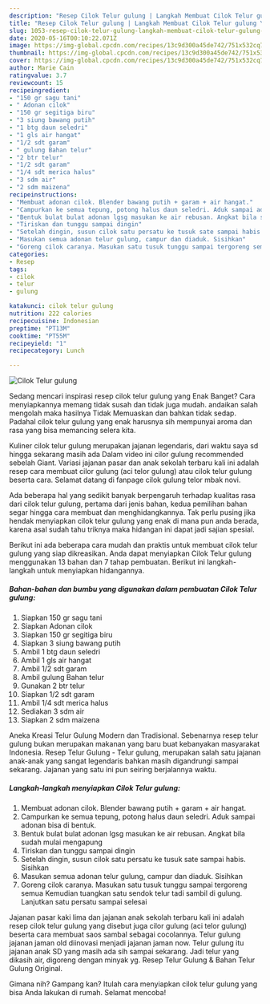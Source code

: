 ```yaml
---
description: "Resep Cilok Telur gulung | Langkah Membuat Cilok Telur gulung Yang Lezat Sekali"
title: "Resep Cilok Telur gulung | Langkah Membuat Cilok Telur gulung Yang Lezat Sekali"
slug: 1053-resep-cilok-telur-gulung-langkah-membuat-cilok-telur-gulung-yang-lezat-sekali
date: 2020-05-16T00:10:22.071Z
image: https://img-global.cpcdn.com/recipes/13c9d300a45de742/751x532cq70/cilok-telur-gulung-foto-resep-utama.jpg
thumbnail: https://img-global.cpcdn.com/recipes/13c9d300a45de742/751x532cq70/cilok-telur-gulung-foto-resep-utama.jpg
cover: https://img-global.cpcdn.com/recipes/13c9d300a45de742/751x532cq70/cilok-telur-gulung-foto-resep-utama.jpg
author: Marie Cain
ratingvalue: 3.7
reviewcount: 15
recipeingredient:
- "150 gr sagu tani"
- " Adonan cilok"
- "150 gr segitiga biru"
- "3 siung bawang putih"
- "1 btg daun seledri"
- "1 gls air hangat"
- "1/2 sdt garam"
- " gulung Bahan telur"
- "2 btr telur"
- "1/2 sdt garam"
- "1/4 sdt merica halus"
- "3 sdm air"
- "2 sdm maizena"
recipeinstructions:
- "Membuat adonan cilok. Blender bawang putih + garam + air hangat."
- "Campurkan ke semua tepung, potong halus daun seledri. Aduk sampai adonan bisa di bentuk."
- "Bentuk bulat bulat adonan lgsg masukan ke air rebusan. Angkat bila sudah mulai mengapung"
- "Tiriskan dan tunggu sampai dingin"
- "Setelah dingin, susun cilok satu persatu ke tusuk sate sampai habis. Sisihkan"
- "Masukan semua adonan telur gulung, campur dan diaduk. Sisihkan"
- "Goreng cilok caranya. Masukan satu tusuk tunggu sampai tergoreng semua Kemudian tuangkan satu sendok telur tadi sambil di gulung. Lanjutkan satu persatu sampai selesai"
categories:
- Resep
tags:
- cilok
- telur
- gulung

katakunci: cilok telur gulung 
nutrition: 222 calories
recipecuisine: Indonesian
preptime: "PT13M"
cooktime: "PT55M"
recipeyield: "1"
recipecategory: Lunch

---
```



![Cilok Telur gulung](https://img-global.cpcdn.com/recipes/13c9d300a45de742/751x532cq70/cilok-telur-gulung-foto-resep-utama.jpg)

Sedang mencari inspirasi resep cilok telur gulung yang Enak Banget? Cara menyiapkannya memang tidak susah dan tidak juga mudah. andaikan salah mengolah maka hasilnya Tidak Memuaskan dan bahkan tidak sedap. Padahal cilok telur gulung yang enak harusnya sih mempunyai aroma dan rasa yang bisa memancing selera kita.

Kuliner cilok telur gulung merupakan jajanan legendaris, dari waktu saya sd hingga sekarang masih ada Dalam video ini cilor gulung recommended sebelah Giant. Variasi jajanan pasar dan anak sekolah terbaru kali ini adalah resep cara membuat cilor gulung (aci telor gulung) atau cilok telur gulung beserta cara. Selamat datang di fanpage cilok gulung telor mbak novi.

Ada beberapa hal yang sedikit banyak berpengaruh terhadap kualitas rasa dari cilok telur gulung, pertama dari jenis bahan, kedua pemilihan bahan segar hingga cara membuat dan menghidangkannya. Tak perlu pusing jika hendak menyiapkan cilok telur gulung yang enak di mana pun anda berada, karena asal sudah tahu triknya maka hidangan ini dapat jadi sajian spesial.


Berikut ini ada beberapa cara mudah dan praktis untuk membuat cilok telur gulung yang siap dikreasikan. Anda dapat menyiapkan Cilok Telur gulung menggunakan 13 bahan dan 7 tahap pembuatan. Berikut ini langkah-langkah untuk menyiapkan hidangannya.

<!--inarticleads1-->

##### Bahan-bahan dan bumbu yang digunakan dalam pembuatan Cilok Telur gulung:

1. Siapkan 150 gr sagu tani
1. Siapkan  Adonan cilok
1. Siapkan 150 gr segitiga biru
1. Siapkan 3 siung bawang putih
1. Ambil 1 btg daun seledri
1. Ambil 1 gls air hangat
1. Ambil 1/2 sdt garam
1. Ambil  gulung Bahan telur
1. Gunakan 2 btr telur
1. Siapkan 1/2 sdt garam
1. Ambil 1/4 sdt merica halus
1. Sediakan 3 sdm air
1. Siapkan 2 sdm maizena


Aneka Kreasi Telur Gulung Modern dan Tradisional. Sebenarnya resep telur gulung bukan merupakan makanan yang baru buat kebanyakan masyarakat Indonesia. Resep Telur Gulung - Telur gulung, merupakan salah satu jajanan anak-anak yang sangat legendaris bahkan masih digandrungi sampai sekarang. Jajanan yang satu ini pun seiring berjalannya waktu. 

<!--inarticleads2-->

##### Langkah-langkah menyiapkan Cilok Telur gulung:

1. Membuat adonan cilok. Blender bawang putih + garam + air hangat.
1. Campurkan ke semua tepung, potong halus daun seledri. Aduk sampai adonan bisa di bentuk.
1. Bentuk bulat bulat adonan lgsg masukan ke air rebusan. Angkat bila sudah mulai mengapung
1. Tiriskan dan tunggu sampai dingin
1. Setelah dingin, susun cilok satu persatu ke tusuk sate sampai habis. Sisihkan
1. Masukan semua adonan telur gulung, campur dan diaduk. Sisihkan
1. Goreng cilok caranya. Masukan satu tusuk tunggu sampai tergoreng semua Kemudian tuangkan satu sendok telur tadi sambil di gulung. Lanjutkan satu persatu sampai selesai


Jajanan pasar kaki lima dan jajanan anak sekolah terbaru kali ini adalah resep cilok telur gulung yang disebut juga cilor gulung (aci telor gulung) beserta cara membuat saos sambal sebagai cocolannya. Telur gulung jajanan jaman old diinovasi menjadi jajanan jaman now. Telur gulung itu jajanan anak SD yang masih ada sih sampai sekarang. Jadi telur yang dikasih air, digoreng dengan minyak yg. Resep Telur Gulung &amp; Bahan Telur Gulung Original. 

Gimana nih? Gampang kan? Itulah cara menyiapkan cilok telur gulung yang bisa Anda lakukan di rumah. Selamat mencoba!

